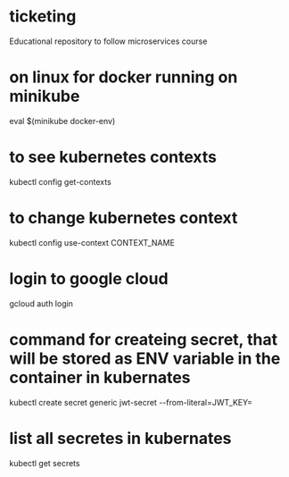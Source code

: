 # ticketing
Educational repository to follow microservices course

# on linux for docker running on minikube 
eval $(minikube docker-env)

# to see kubernetes contexts
kubectl config get-contexts

# to change kubernetes context
kubectl config use-context CONTEXT_NAME

# login to google cloud
gcloud auth login

# command for createing secret, that will be stored as ENV variable in the container in kubernates
kubectl create secret generic jwt-secret --from-literal=JWT_KEY=

# list all secretes in kubernates
kubectl get secrets
